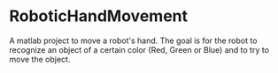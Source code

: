 # RoboticHandMovement
A matlab project to move a robot's hand. The goal is for the robot to recognize an object of a certain color (Red, Green or Blue) and to try to move the object. 
